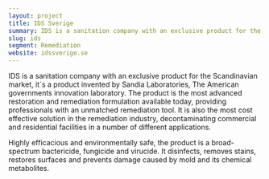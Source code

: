 ```yaml
---
layout: project
title: IDS Sverige
summary: IDS is a sanitation company with an exclusive product for the Scandinavian market, it´s a product invented by Sandia Laboratories, The American governments innovation laboratory.
slug: ids
segment: Remediation
website: idssverige.se
---
```


IDS is a sanitation company with an exclusive product for the Scandinavian market, it´s a product invented by Sandia Laboratories, The American governments innovation laboratory. The product is the most advanced restoration and remediation formulation available today, providing professionals with an unmatched remediation tool. It is also the most cost effective solution in the remediation industry, decontaminating commercial and residential facilities in a number of different applications.

Highly efficacious and environmentally safe, the product is a broad-spectrum bactericide, fungicide and virucide. It disinfects, removes stains, restores surfaces and prevents damage caused by mold and its chemical metabolites.
